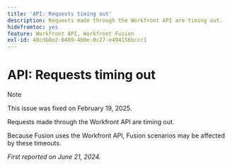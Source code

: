 ```yaml
---
title: 'API: Requests timing out'
description: Requests made through the Workfront API are timing out.
hidefromtoc: yes
feature: Workfront API, Workfront Fusion
exl-id: 48cdb8e2-8409-4b0e-9c27-e494156bccc1
---
```

# API: Requests timing out

>[!NOTE]
>
>This issue was fixed on February 19, 2025.

Requests made through the Workfront API are timing out.

Because Fusion uses the Workfront API, Fusion scenarios may be affected by these timeouts.

_First reported on June 21, 2024._
